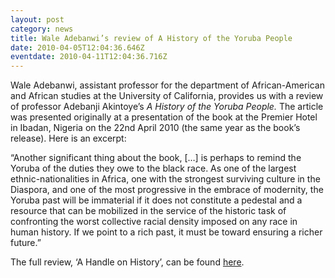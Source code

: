 ```yaml
---
layout: post
category: news
title: Wale Adebanwi’s review of A History of the Yoruba People
date: 2010-04-05T12:04:36.646Z
eventdate: 2010-04-11T12:04:36.716Z
---
```



Wale Adebanwi, assistant professor for the department of African-American and African studies at the University of California, provides us with a review of professor Adebanji Akintoye’s *A History of the Yoruba People.* The article was presented originally at a presentation of the book at the Premier Hotel in Ibadan, Nigeria on the 22nd April 2010 (the same year as the book’s release). Here is an excerpt:

“Another significant thing about the book, \[…] is perhaps to remind the Yoruba of the duties they owe to the black race. As one of the largest ethnic-nationalities in Africa, one with the strongest surviving culture in the Diaspora, and one of the most progressive in the embrace of modernity, the Yoruba past will be immaterial if it does not constitute a pedestal and a resource that can be mobilized in the service of the historic task of confronting the worst collective racial density imposed on any race in human history. If we point to a rich past, it must be toward ensuring a richer future.”

The full review, ‘A Handle on History’, can be found [here](https://groups.google.com/forum/#!topic/usaafricadialogue/5necQDTqesU "Adebanwi").